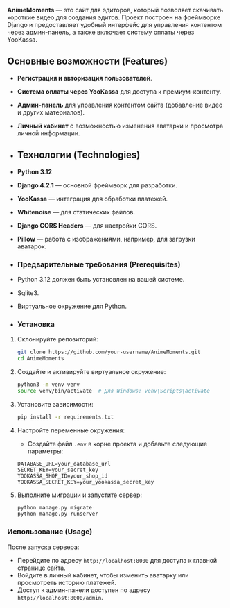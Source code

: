 **AnimeMoments** — это сайт для эдиторов, который позволяет скачивать короткие видео для создания эдитов. Проект построен на фреймворке Django и предоставляет удобный интерфейс для управления контентом через админ-панель, а также включает систему оплаты через YooKassa.

## Основные возможности (Features)
- **Регистрация и авторизация пользователей**.
- **Система оплаты через YooKassa** для доступа к премиум-контенту.
- **Админ-панель** для управления контентом сайта (добавление видео и других материалов).
- **Личный кабинет** с возможностью изменения аватарки и просмотра личной информации.

- ## Технологии (Technologies)
- **Python 3.12**
- **Django 4.2.1** — основной фреймворк для разработки.
- **YooKassa** — интеграция для обработки платежей.
- **Whitenoise** — для статических файлов.
- **Django CORS Headers** — для настройки CORS.
- **Pillow** — работа с изображениями, например, для загрузки аватарок.

- ### Предварительные требования (Prerequisites)
- Python 3.12 должен быть установлен на вашей системе.
- Sqlite3.
- Виртуальное окружение для Python.

- ### Установка
1. Склонируйте репозиторий:
    ```bash
    git clone https://github.com/your-username/AnimeMoments.git
    cd AnimeMoments
    ```

2. Создайте и активируйте виртуальное окружение:
    ```bash
    python3 -m venv venv
    source venv/bin/activate  # Для Windows: venv\Scripts\activate
    ```

3. Установите зависимости:
    ```bash
    pip install -r requirements.txt
    ```

4. Настройте переменные окружения:
    - Создайте файл `.env` в корне проекта и добавьте следующие параметры:
    ```
    DATABASE_URL=your_database_url
    SECRET_KEY=your_secret_key
    YOOKASSA_SHOP_ID=your_shop_id
    YOOKASSA_SECRET_KEY=your_yookassa_secret_key
    ```

5. Выполните миграции и запустите сервер:
    ```bash
    python manage.py migrate
    python manage.py runserver
    ```

### Использование (Usage)
После запуска сервера:
- Перейдите по адресу `http://localhost:8000` для доступа к главной странице сайта.
- Войдите в личный кабинет, чтобы изменить аватарку или просмотреть историю платежей.
- Доступ к админ-панели доступен по адресу `http://localhost:8000/admin`.
